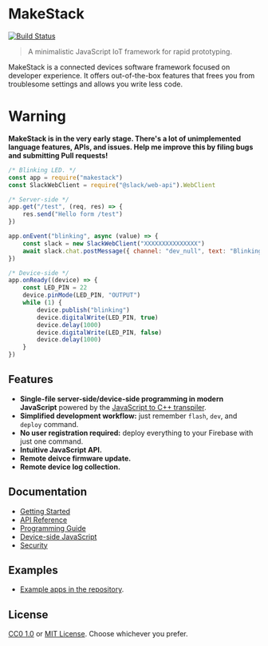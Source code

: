 # MakeStack
[![Build Status](https://travis-ci.com/seiyanuta/makestack.svg?branch=master)](https://travis-ci.com/seiyanuta/makestack)

> A minimalistic JavaScript IoT framework for rapid prototyping.

MakeStack is a connected devices software framework focused on developer experience. It offers out-of-the-box features that frees you from troublesome settings and allows you write less code.

# Warning
**MakeStack is in the very early stage. There's a lot of unimplemented language features, APIs, and issues. Help me improve this by filing bugs and submitting Pull requests!**

```js
/* Blinking LED. */
const app = require("makestack")
const SlackWebClient = require("@slack/web-api").WebClient

/* Server-side */
app.get("/test", (req, res) => {
    res.send("Hello form /test")
})

app.onEvent("blinking", async (value) => {
    const slack = new SlackWebClient("XXXXXXXXXXXXXXX")
    await slack.chat.postMessage({ channel: "dev_null", text: "Blinking!" })
})

/* Device-side */
app.onReady((device) => {
    const LED_PIN = 22
    device.pinMode(LED_PIN, "OUTPUT")
    while (1) {
        device.publish("blinking")
        device.digitalWrite(LED_PIN, true)
        device.delay(1000)
        device.digitalWrite(LED_PIN, false)
        device.delay(1000)
    }
})
```

## Features
- **Single-file server-side/device-side programming in modern JavaScript** powered by the [JavaScript to C++ transpiler](transpiler).
- **Simplified development workflow:** just remember `flash`, `dev`, and `deploy` command.
- **No user registration required:** deploy everything to your Firebase with just one command.
- **Intuitive JavaScript API.**
- **Remote deivce firmware update.**
- **Remote device log collection.**

## Documentation
- [Getting Started](getting-started)
- [API Reference](api)
- [Programming Guide](programming-guide)
- [Device-side JavaScript](device-side-javascript)
- [Security](security)

## Examples
- [Example apps in the repository](https://github.com/seiyanuta/makestack/tree/master/examples).

## License
[CC0 1.0](https://creativecommons.org/publicdomain/zero/1.0/) or [MIT License](https://opensource.org/licenses/MIT). Choose whichever you prefer.

